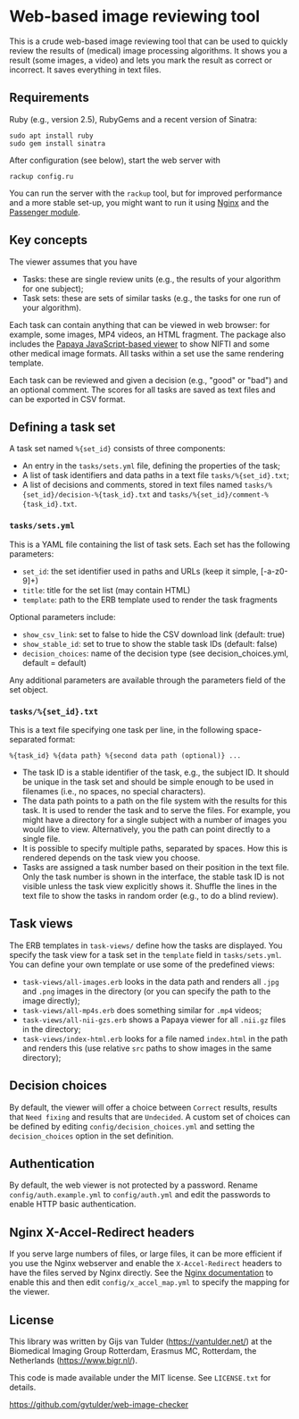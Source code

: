 Web-based image reviewing tool
==============================

This is a crude web-based image reviewing tool that can be used to quickly review the results of (medical) image processing algorithms. It shows you a result (some images, a video) and lets you mark the result as correct or incorrect. It saves everything in text files.

Requirements
------------
Ruby (e.g., version 2.5), RubyGems and a recent version of Sinatra:
```
sudo apt install ruby
sudo gem install sinatra
```
After configuration (see below), start the web server with
```
rackup config.ru
```
You can run the server with the ``rackup`` tool, but for improved performance and a more stable set-up, you might want to run it using [Nginx](https://nginx.org/) and the [Passenger module](https://www.phusionpassenger.com/).

Key concepts
------------
The viewer assumes that you have
* Tasks: these are single review units (e.g., the results of your algorithm for one subject);
* Task sets: these are sets of similar tasks (e.g., the tasks for one run of your algorithm).

Each task can contain anything that can be viewed in web browser: for example, some images, MP4 videos, an HTML fragment. The package also includes the [Papaya JavaScript-based viewer](https://github.com/rii-mango/Papaya) to show NIFTI and some other medical image formats. All tasks within a set use the same rendering template.

Each task can be reviewed and given a decision (e.g., "good" or "bad") and an optional comment. The scores for all tasks are saved as text files and can be exported in CSV format.

Defining a task set
-------
A task set named `%{set_id}` consists of three components:
* An entry in the `tasks/sets.yml` file, defining the properties of the task;
* A list of task identifiers and data  paths in a text file `tasks/%{set_id}.txt`;
* A list of decisions and comments, stored in text files named `tasks/%{set_id}/decision-%{task_id}.txt` and  `tasks/%{set_id}/comment-%{task_id}.txt`.

### `tasks/sets.yml`
This is a YAML file containing the list of task sets. Each set has the following parameters:
- `set_id`: the set identifier used in paths and URLs (keep it simple, [-a-z0-9]+)
- `title`: title for the set list (may contain HTML)
- `template`: path to the ERB template used to render the task fragments

Optional parameters include:
- `show_csv_link`: set to false to hide the CSV download link (default: true)
- `show_stable_id`: set to true to show the stable task IDs (default: false)
- `decision_choices`: name of the decision type (see decision_choices.yml, default = default)

Any additional parameters are available through the parameters field of the set object.

### `tasks/%{set_id}.txt`
This is a text file specifying one task per line, in the following space-separated format:
```
%{task_id} %{data path} %{second data path (optional)} ...
```
* The task ID is a stable identifier of the task, e.g., the subject ID. It should be unique in the task set and should be simple enough to be used in filenames (i.e., no spaces, no special characters).
* The data path points to a path on the file system with the results for this task. It is used to render the task and to serve the files. For example, you might have a directory for a single subject with a number of images you would like to view. Alternatively, you the path can point directly to a single file.
* It is possible to specify multiple paths, separated by spaces. How this is rendered depends on the task view you choose.
* Tasks are assigned a task number based on their position in the text file. Only the task number is shown in the interface, the stable task ID is not visible unless the task view explicitly shows it. Shuffle the lines in the text file to show the tasks in random order (e.g., to do a blind review).

Task views
------------
The ERB templates in `task-views/` define how the tasks are displayed. You specify the task view for a task set in the `template` field in `tasks/sets.yml`. You can define your own template or use some of the predefined views:
* `task-views/all-images.erb` looks in the data path and renders all `.jpg` and `.png` images in the directory (or you can specify the path to the image directly);
* `task-views/all-mp4s.erb` does something similar for `.mp4` videos;
* `task-views/all-nii-gzs.erb` shows a Papaya viewer for all `.nii.gz` files in the directory;
* `task-views/index-html.erb` looks for a file named `index.html` in the path and renders this (use relative `src` paths to show images in the same directory);

Decision choices
-----------------
By default, the viewer will offer a choice between `Correct` results, results that `Need fixing` and results that are `Undecided`. A custom set of choices can be defined by editing `config/decision_choices.yml` and setting the `decision_choices` option in the set definition.

Authentication
-----------------
By default, the web viewer is not protected by a password. Rename `config/auth.example.yml` to `config/auth.yml` and edit the passwords to enable HTTP basic authentication.

Nginx X-Accel-Redirect headers
-----------------
If you serve large numbers of files, or large files, it can be more efficient if you use the Nginx webserver and enable the `X-Accel-Redirect` headers to have the files served by Nginx directly. See the [Nginx documentation](https://www.nginx.com/resources/wiki/start/topics/examples/x-accel/) to enable this and then edit `config/x_accel_map.yml` to specify the mapping for the viewer.


License
-------------------

This library was written by Gijs van Tulder (https://vantulder.net/) at the
Biomedical Imaging Group Rotterdam, Erasmus MC, Rotterdam, the Netherlands
(https://www.bigr.nl/).

This code is made available under the MIT license. See ``LICENSE.txt`` for details.

https://github.com/gvtulder/web-image-checker

